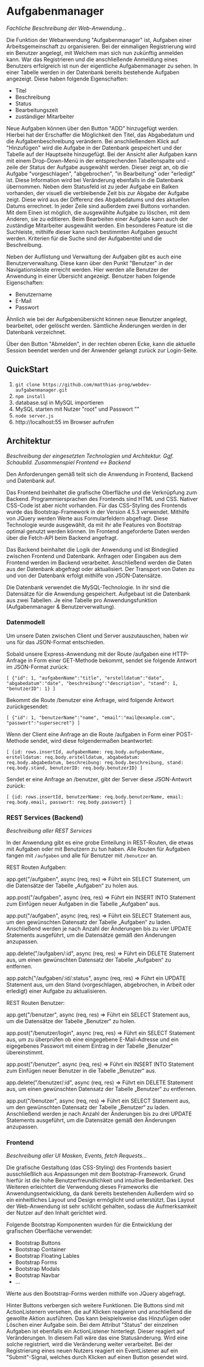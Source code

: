 # Aufgabenmanager
*Fachliche Beschreibung der Web-Anwendung...*

Die Funktion der Webanwendung "Aufgabenmanager" ist, Aufgaben einer Arbeitsgemeinschaft zu organisieren.
Bei der einmaligen Registrierung wird ein Benutzer angelegt, mit Welchem man sich nun zukünftig anmelden kann.
War das Registrieren und die anschließende Anmeldung eines Benutzers erfolgreich ist nun der eigentliche Aufgabenmanager zu sehen.
In einer Tabelle werden in der Datenbank bereits bestehende Aufgaben angezeigt. Diese haben folgende Eigenschaften:

- Titel
- Beschreibung
- Status
- Bearbeitungszeit
- zuständiger Mitarbeiter

Neue Aufgaben können über den Button "ADD" hinzugefügt werden. Hierbei hat der Erschaffer die Möglichkeit den Titel, das Abgabedatum und die Aufgabenbeschreibung verändern. Bei anschließendem Klick auf "Hinzufügen" wird die Aufgabe in der Datenbank gespeichert und der Tabelle auf der Hauptseite hinzugefügt. Bei der Ansicht aller Aufgaben kann mit einem Drop-Down-Menü in der entsprechenden Tabellenspalte und -zeile der Status der Aufgabe ausgewählt werden. Dieser zeigt an, ob die Aufgabe "vorgeschlagen", "abgebrochen", "in Bearbeitung" oder "erledigt" ist. Diese Information wird bei Veränderung ebenfalls in die Datenbank übernommen. Neben dem Statusfeld ist zu jeder Aufgabe ein Balken vorhanden, der visuell die verbleibende Zeit bis zur Abgabe der Aufgabe zeigt. Diese wird aus der Differenz des Abgabedatums und des aktuellen Datums errechnet.
In jeder Zeile sind außerdem zwei Buttons vorhanden. Mit dem Einen ist möglich, die ausgewählte Aufgabe zu löschen, mit dem Anderen, sie zu editieren. Beim Bearbeiten einer Aufgabe kann auch der zuständige Mitarbeiter ausgewählt werden.
Ein besonderes Feature ist die Suchleiste, mithilfe dieser kann nach bestimmten Aufgaben gesucht werden. Kriterien für die Suche sind der Aufgabentitel und die Beschreibung.

Neben der Auflistung und Verwaltung der Aufgaben gibt es auch eine Benutzerverwaltung. Diese kann über den Punkt "Benutzer" in der Navigationsleiste erreicht werden. Hier werden alle Benutzer der Anwendung in einer Übersicht angezeigt. Benutzer haben folgende Eigenschaften:

- Benutzername
- E-Mail 
- Passwort

Ähnlich wie bei der Aufgabenübersicht können neue Benutzer angelegt, bearbeitet, oder gelöscht werden. Sämtliche Änderungen werden in der Datenbank verzeichnet.

Über den Button "Abmelden", in der rechten oberen Ecke, kann die aktuelle Session beendet werden und der Anwender gelangt zurück zur Login-Seite.

## QuickStart
1. `git clone https://github.com/matthias-prog/webdev-aufgabenmanager.git`
2. `npm install`
3. database.sql in MySQL importieren
4. MySQL starten mit Nutzer "root" und Passwort ""
5. `node server.js`
6. http://localhost:55 im Browser aufrufen

## Architektur
*Beschreibung der eingesetzten Technologien und Architektur. Ggf. Schaubild. Zusammenspiel Frontend <-> Backend*

Den Anforderungen gemäß teilt sich die Anwendung in Frontend, Backend und Datenbank auf. 

Das Frontend beinhaltet die grafische Oberfläche und die Verknüpfung zum Backend. Programmiersprachen des Frontends sind HTML und CSS. Nativer CSS-Code ist aber nicht vorhanden. Für das CSS-Styling des Frontends wurde das Bootstrap-Framework in der Version 4.5.3 verwendet. Mithilfe von JQuery werden Werte aus Formularfeldern abgefragt. Diese Technologie wurde ausgewählt, da mit ihr alle Features von Bootstrap optimal genutzt werden können. Im Frontend angeforderte Daten werden über die Fetch-API beim Backend angefragt.

Das Backend beinhaltet die Logik der Anwendung und ist Bindeglied zwischen Frontend und Datenbank. Anfragen oder Eingaben aus dem Frontend werden im Backend verarbeitet. Anschließend werden die Daten aus der Datenbank abgefragt oder aktualisiert. Der Transport von Daten zu und von der Datenbank erfolgt mithilfe von JSON-Datensätze.

Die Datenbank verwendet die MySQL-Technologie. In ihr sind die Datensätze für die Anwendung gespeichert. Aufgebaut ist die Datenbank aus zwei Tabellen. Je eine Tabelle pro Anwendungsfunktion (Aufgabenmanager & Benutzerverwaltung).

### Datenmodell

Um unsere Daten zwischen Client und Server auszutauschen, haben wir uns für das JSON-Format entschieden.

Sobald unsere Express-Anwendung mit der Route /aufgaben eine HTTP-Anfrage in Form einer GET-Methode bekommt,
sendet sie folgende Antwort im JSON-Format zurück:

``
[
  {"id": 1,
   "aufgabenName":"title",
   "erstelldatum":"date",
   "abgabedatum":"date",
   "beschreibung":"description",
   "stand": 1,
   "benutzerID": 1}
]
``

Bekommt die Route /benutzer eine Anfrage, wird folgende Antwort zurückgesendet:

``
[
  {"id": 1,
   "benutzerName":"name",
   "email":"mail@example.com",
   "passwort":"supersecret"}
]
``

Wenn der Client eine Anfrage an die Route /aufgaben in Form einer POST-Methode sendet, wird diese folgendermaßen beantwortet:

``
 [
   {id: rows.insertId,
    aufgabenName: req.body.aufgabenName,
    erstelldatum: req.body.erstelldatum,
    abgabedatum: req.body.abgabedatum,
    beschreibung: req.body.beschreibung,
    stand: req.body.stand,
    benutzerID: req.body.benutzerID}
 ]
 ``

 Sendet er eine Anfrage an /benutzer, gibt der Server diese JSON-Antwort zurück:

 ``
   [
    {id: rows.insertId,
     benutzerName: req.body.benutzerName,
     email: req.body.email,
     passwort: req.body.passwort}
   ]
``

### REST Services (Backend)
*Beschreibung aller REST Services*

In der Anwendung gibt es eine grobe Einteilung in REST-Routen, die etwas mit Aufgaben oder mit Benutzern zu tun haben. Alle Routen für Aufgaben fangen mit `/aufgaben` und alle für Benutzer mit `/benutzer` an.

REST Routen Aufgaben:

app.get("/aufgaben", async (req, res) =>
Führt ein SELECT Statement, um die Datensätze der Tabelle „Aufgaben“ zu holen aus.

app.post("/aufgaben", async (req, res) =>
Führt ein INSERT INTO Statement zum Einfügen neuer Aufgaben in die Tabelle „Aufgaben“ aus.

app.put("/aufgaben", async (req, res) =>
Führt ein SELECT Statement aus, um den gewünschten Datensatz der Tabelle „Aufgaben“ zu laden. Anschließend werden je nach Anzahl der Änderungen bis zu vier UPDATE Statements ausgeführt, um die Datensätze gemäß den Änderungen anzupassen.

app.delete("/aufgaben/:id", async (req, res) =>
Führt ein DELETE Statement aus, um einen gewünschten Datensatz der Tabelle „Aufgaben“ zu entfernen.

app.patch("/aufgaben/:id/:status", async (req, res) =>
Führt ein UPDATE Statement aus, um den Stand (vorgeschlagen, abgebrochen, in Arbeit oder erledigt) einer Aufgabe zu aktualisieren.

REST Routen Benutzer:

app.get("/benutzer", async (req, res) =>
Führt ein SELECT Statement aus, um die Datensätze der Tabelle „Benutzer“ zu holen.

app.post("/benutzer/login", async (req, res) =>
Führt ein SELECT Statement aus, um zu überprüfen ob eine eingegebene E-Mail-Adresse und ein eigegebenes Passwort mit einem Eintrag in der Tabelle „Benutzer“ übereinstimmt.

app.post("/benutzer", async (req, res) =>
Führt ein INSERT INTO Statement zum Einfügen neuer Benutzer in die Tabelle „Benutzer“ aus.

app.delete("/benutzer/:id", async (req, res) =>
Führt ein DELETE Statement aus, um einen gewünschten Datensatz der Tabelle „Benutzer“ zu entfernen.

app.put("/benutzer", async (req, res) =>
Führt ein SELECT Statement aus, um den gewünschten Datensatz der Tabelle „Benutzer“ zu laden. Anschließend werden je nach Anzahl der Änderungen bis zu drei UPDATE Statements ausgeführt, um die Datensätze gemäß den Änderungen anzupassen.


### Frontend
*Beschreibung aller UI Masken, Events, fetch Requests...*

Die grafische Gestaltung (das CSS-Styling) des Frontends basiert ausschließlich aus Anpassungen mit dem Bootstrap-Framework. Grund hierfür ist die hohe Benutzerfreundlichkeit und intuitive Bedienbarkeit. Des Weiteren erleichtert die Verwendung dieses Frameworks die Anwendungsentwicklung, da dank bereits bestehenden  Außerdem wird so ein einheitliches Layout und Design ermöglicht und unterstützt. Das Layout der Web-Anwendung ist sehr schlicht gehalten, sodass die Aufmerksamkeit der Nutzer auf den Inhalt gerichtet wird.

Folgende Bootstrap Komponenten wurden für die Entwicklung der grafischen Oberfläche verwendet:

- Bootstrap Buttons
- Bootstrap Container
- Bootstrap Floating Lables 
- Bootstrap Forms
- Bootstrap Modals
- Bootstrap Navbar
- ...

Werte aus den Bootstrap-Forms werden mithilfe von JQuery abgefragt.

Hinter Buttons verbergen sich weitere Funktionen. Die Buttons sind mit ActionListenern versehen, die auf Klicken reagieren und anschließend die gewollte Aktion ausführen. Das kann beispielsweise das Hinzufügen oder Löschen einer Aufgabe sein.
Bei dem Attribut "Status" der einzelnen Aufgaben ist ebenfalls ein ActionListener hinterlegt. Dieser reagiert auf Veränderungen. In diesem Fall wäre das eine Statusänderung. Wird eine solche registriert, wird die Veränderung weiter verarbeitet. 
Bei der Registrierung eines neuen Nutzers reagiert ein EventListener auf ein "Submit"-Signal, welches durch Klicken auf einen Button gesendet wird.

